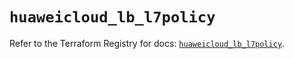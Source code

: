 # `huaweicloud_lb_l7policy`

Refer to the Terraform Registry for docs: [`huaweicloud_lb_l7policy`](https://registry.terraform.io/providers/huaweicloud/huaweicloud/1.71.1/docs/resources/lb_l7policy).
